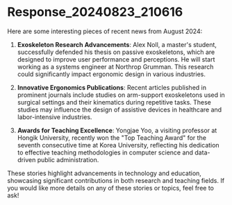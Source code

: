 # Response_20240823_210616

Here are some interesting pieces of recent news from August 2024:

1. **Exoskeleton Research Advancements**: Alex Noll, a master's student, successfully defended his thesis on passive exoskeletons, which are designed to improve user performance and perceptions. He will start working as a systems engineer at Northrop Grumman. This research could significantly impact ergonomic design in various industries. 

2. **Innovative Ergonomics Publications**: Recent articles published in prominent journals include studies on arm-support exoskeletons used in surgical settings and their kinematics during repetitive tasks. These studies may influence the design of assistive devices in healthcare and labor-intensive industries.

3. **Awards for Teaching Excellence**: Yongjae Yoo, a visiting professor at Hongik University, recently won the "Top Teaching Award" for the seventh consecutive time at Korea University, reflecting his dedication to effective teaching methodologies in computer science and data-driven public administration.

These stories highlight advancements in technology and education, showcasing significant contributions in both research and teaching fields. If you would like more details on any of these stories or topics, feel free to ask!